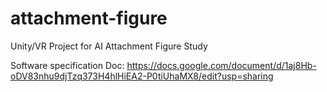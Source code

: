 # attachment-figure
Unity/VR Project for AI Attachment Figure Study

Software specification Doc:
https://docs.google.com/document/d/1aj8Hb-oDV83nhu9djTzq373H4hlHiEA2-P0tiUhaMX8/edit?usp=sharing
